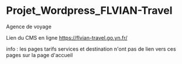# Projet_Wordpress_FLVIAN-Travel
Agence de voyage


Lien du CMS en ligne
https://flvian-travel.go.yn.fr/


info : les pages tarifs services et destination n'ont pas de lien vers ces pages sur la page d'accueil
